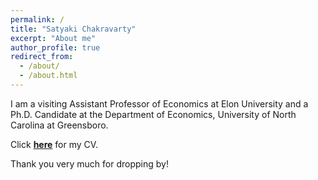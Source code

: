 ```yaml
---
permalink: /
title: "Satyaki Chakravarty"
excerpt: "About me"
author_profile: true
redirect_from: 
  - /about/
  - /about.html
---
```


I am a visiting Assistant Professor of Economics at Elon University and a Ph.D. Candidate at the Department of Economics, University of North Carolina at Greensboro.

Click [**here**](https://satyaki4.github.io/files/satyaki_CV_UNCG.pdf) for my CV.

Thank you very much for dropping by!
